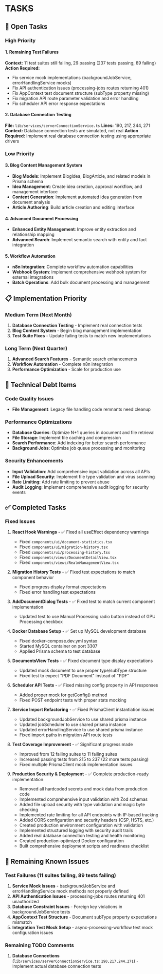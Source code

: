 # TASKS

## 🎯 Open Tasks

### High Priority

#### 1. Remaining Test Failures
**Context:** 11 test suites still failing, 26 passing (237 tests passing, 89 failing)
**Action Required:**
- Fix service mock implementations (backgroundJobService, errorHandlingService mocks)
- Fix API authentication issues (processing-jobs routes returning 401)
- Fix AppContext test document structure (subType property missing)
- Fix migration API route parameter validation and error handling
- Fix scheduler API error response expectations

#### 2. Database Connection Testing
**File:** `lib/services/serverConnectionService.ts`
**Lines:** 190, 217, 244, 271
**Context:** Database connection tests are simulated, not real
**Action Required:** Implement real database connection testing using appropriate drivers

### Low Priority

#### 3. Blog Content Management System
- **Blog Models**: Implement BlogIdea, BlogArticle, and related models in Prisma schema
- **Idea Management**: Create idea creation, approval workflow, and management interface
- **Content Generation**: Implement automated idea generation from document analysis
- **Article Authoring**: Build article creation and editing interface

#### 4. Advanced Document Processing
- **Enhanced Entity Management**: Improve entity extraction and relationship mapping
- **Advanced Search**: Implement semantic search with entity and fact integration

#### 5. Workflow Automation
- **n8n Integration**: Complete workflow automation capabilities
- **Webhook System**: Implement comprehensive webhook system for external integrations
- **Batch Operations**: Add bulk document processing and management

## 📋 Implementation Priority

### Medium Term (Next Month)
1. **Database Connection Testing** - Implement real connection tests
2. **Blog Content System** - Begin blog management implementation
3. **Test Suite Fixes** - Update failing tests to match new implementations

### Long Term (Next Quarter)
1. **Advanced Search Features** - Semantic search enhancements
2. **Workflow Automation** - Complete n8n integration
3. **Performance Optimization** - Scale for production use

## 🔧 Technical Debt Items

### Code Quality Issues
- **File Management**: Legacy file handling code remnants need cleanup

### Performance Optimizations
- **Database Queries**: Optimize N+1 queries in document and file retrieval
- **File Storage**: Implement file caching and compression
- **Search Performance**: Add indexing for better search performance
- **Background Jobs**: Optimize job queue processing and monitoring

### Security Enhancements
- **Input Validation**: Add comprehensive input validation across all APIs
- **File Upload Security**: Implement file type validation and virus scanning
- **Rate Limiting**: Add rate limiting to prevent abuse
- **Audit Logging**: Implement comprehensive audit logging for security events

## ✅ Completed Tasks

### Fixed Issues
1. **React Hook Warnings** - ✅ Fixed all useEffect dependency warnings
   - Fixed `components/ui/document-statistics.tsx`
   - Fixed `components/ui/migration-history.tsx`
   - Fixed `components/ui/processing-history.tsx`
   - Fixed `components/views/DocumentDetailView.tsx`
   - Fixed `components/views/RealmManagementView.tsx`

2. **Migration History Tests** - ✅ Fixed test expectations to match component behavior
   - Fixed progress display format expectations
   - Fixed error handling test expectations

3. **AddDocumentDialog Tests** - ✅ Fixed test to match current component implementation
   - Updated test to use Manual Processing radio button instead of GPU Processing checkbox

4. **Docker Database Setup** - ✅ Set up MySQL development database
   - Fixed docker-compose.dev.yml syntax
   - Started MySQL container on port 3307
   - Applied Prisma schema to test database

5. **DocumentsView Tests** - ✅ Fixed document type display expectations
   - Updated mock document to use proper type/subType structure
   - Fixed test to expect "PDF Document" instead of "PDF"

6. **Scheduler API Tests** - ✅ Fixed missing config property in API responses
   - Added proper mock for getConfig() method
   - Fixed POST endpoint tests with proper stats mocking

7. **Service Import Refactoring** - ✅ Fixed PrismaClient instantiation issues
   - Updated backgroundJobService to use shared prisma instance
   - Updated jobScheduler to use shared prisma instance
   - Updated errorHandlingService to use shared prisma instance
   - Fixed import paths in migration API route tests

8. **Test Coverage Improvement** - ✅ Significant progress made
   - Improved from 12 failing suites to 11 failing suites
   - Increased passing tests from 215 to 237 (22 more tests passing)
   - Fixed multiple PrismaClient mock implementation issues

9. **Production Security & Deployment** - ✅ Complete production-ready implementation
   - Removed all hardcoded secrets and mock data from production code
   - Implemented comprehensive input validation with Zod schemas
   - Added file upload security with type validation and magic byte checking
   - Implemented rate limiting for all API endpoints with IP-based tracking
   - Added CORS configuration and security headers (CSP, HSTS, etc.)
   - Created production environment configuration with validation
   - Implemented structured logging with security audit trails
   - Added real database connection testing and health monitoring
   - Created production-optimized Docker configuration
   - Built comprehensive deployment scripts and readiness checklist

## 🐛 Remaining Known Issues

### Test Failures (11 suites failing, 89 tests failing)
1. **Service Mock Issues** - backgroundJobService and errorHandlingService mock methods not properly defined
2. **API Authentication Issues** - processing-jobs routes returning 401 unauthorized
3. **Database Constraint Issues** - Foreign key violations in backgroundJobService tests
4. **AppContext Test Structure** - Document subType property expectations mismatch
5. **Integration Test Mock Setup** - async-processing-workflow test mock configuration issues

### Remaining TODO Comments
1. **Database Connections** (`lib/services/serverConnectionService.ts:190,217,244,271`) - Implement actual database connection tests
